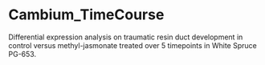 # Cambium_TimeCourse

Differential expression analysis on traumatic resin duct development in control versus methyl-jasmonate treated over 5 timepoints in White Spruce PG-653.
